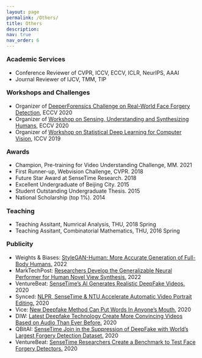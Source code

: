 ```yaml
---
layout: page
permalink: /Others/
title: Others
description: 
nav: true
nav_order: 6
---
```



<head>
<style>
h3 {
  display: block;
  font-size: 1.17em;
  margin-top: 1em;
  margin-bottom: 1em;
  margin-left: 0;
  margin-right: 0;
  font-weight: bold;
}
</style>
</head>


<h3>Academic Services</h3>
<div>
    <ul>
        <li>Conference Reviewer of CVPR, ICCV, ECCV, ICLR, NeurIPS, AAAI</li>
        <li>Journal Reviewer of IJCV, TMM, TIP</li>
    </ul>    
</div>


<h3>Workshops and Challenges</h3>
<div>
    <ul>
        <li>Organizer of <a href="https://competitions.codalab.org/competitions/25228">DeeperForensics Challenge on Real-World Face Forgery Detection</a>, ECCV 2020</li>
        <li>Organizer of <a href="https://sense-human.github.io/">Workshop on Sensing, Understanding and Synthesizing Humans</a>, ECCV 2020</li>
        <li>Organizer of <a href="https://openaccess.thecvf.com/ICCV2019_workshops/ICCV2019_SDL-CV">Workshop on Statistical Deep Learning for Computer Vision</a>, ICCV 2019</li>
    </ul>    
</div>


<h3>Awards</h3>
<div>
    <ul>
		<li>Champion, Pre-training for Video Understanding Challenge, MM. 2021</li>
		<li>First Runner-up, Webvision Challenge, CVPR. 2018</li>
		<li>Future Star Award at SenseTime Research. 2018</li>
		<li>Excellent Undergraduate of Beijing City. 2015</li>
		<li>Student Outstanding Undergraduate Thesis. 2015</li>
		<li>National Scholarship (top 1%). 2014</li>
    </ul>
</div>


<h3>Teaching</h3>
<div>
    <ul>
        <li>Teaching Assitant, Numrical Analysis, THU, 2018 Spring</li>
        <li>Teaching Assitant, Combinatorial Mathematics, THU, 2016 Spring</li>
    </ul>
</div>



<h3>Publicity</h3>
<div>
    <ul>
        <li>Weights & Biases: <a href="https://wandb.ai/telidavies/ml-news/reports/StyleGAN-Human-More-Accurate-Generation-Of-Full-Body-Humans--VmlldzoxODgxOTky">StyleGAN-Human: More Accurate Generation of Full-Body Humans.</a> 2022</li>
        <li>MarkTechPost: <a href="https://www.marktechpost.com/2022/05/02/researchers-sensetime-develop-gnr-generalizable-neural-performer-for-human-novel-view-synthesis/">Researchers Develop the Generalizable Neural Performer for Human Novel View Synthesis.</a> 2022</li>
		<li>VentureBeat: <a href="https://venturebeat.com/2020/01/17/sensetimes-ai-generates-realistic-deepfake-videos/">SenseTime’s AI Generates Realistic DeepFake Videos.</a> 2020</li>
		<li>Synced: <a href="https://medium.com/syncedreview/nlpr-sensetime-ntu-accelerate-automatic-video-portrait-editing-f355ef2bf53f">NLPR, SenseTime & NTU Accelerate Automatic Video Portrait Editing.</a> 2020</li>
		<li>Vice: <a href="https://www.vice.com/en/article/g5xvk7/researchers-created-a-way-to-make-realistic-deepfakes-from-audio-clips">New Deepfake Method Can Put Words In Anyone’s Mouth.</a> 2020</li>
		<li>DIW: <a href="https://www.digitalinformationworld.com/2020/01/latest-deepfake-technology-create-more-convincing-videos-based-on-audio-source-than-ever-before.html">Latest Deepfake Technology Create More Convincing Videos Based on Audio Than Ever Before.</a> 2020</li>
		<li>QBitAI: <a href="https://www.qbitai.com/2020/01/10911.html">SenseTime Join in the Suppression of DeepFake with World’s Largest Forgery Detection Dataset.</a> 2020</li>
		<li>VentureBeat: <a href="https://venturebeat.com/2020/01/15/sensetime-face-forgery-research-deepfakes/">SenseTime Researchers Create a Benchmark to Test Face Forgery Detectors.</a> 2020</li>
    </ul>    
</div>



















